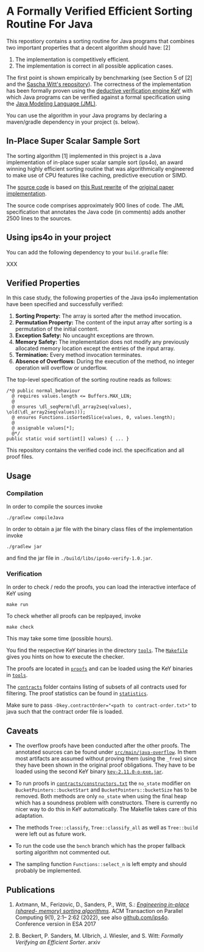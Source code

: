 # A Formally Verified Efficient Sorting Routine For Java

This repostiory contains a sorting routine for Java programs that
combines two important properties that a decent algorithm should have: [2]
1. The implementation is competitively efficient.
2. The implementation is correct in all possible application cases.

The first point is shown empirically by benchmarking (see Section 5 of
[2] and the [Sascha Witt's
repository](https://github.com/SaschaWitt/ips4o-java-benchmark)). The
correctness of the implementation has been formally proven using the
[deductive verification engine KeY](https://www.key-project.org) with
which Java programs can be verified against a formal specification
using the [Java Modeling Language
(JML)](https://www.cs.ucf.edu/~leavens/JML/index.shtml).

You can use the algorithm in your Java programs by declaring a
maven/gradle dependency in your project (s. below).

## In-Place Super Scalar Sample Sort

The sorting algorithm [1] implemented in this project is a Java
implementation of in-place super scalar sample sort (ips4o), an award
winning highly efficient sorting routine that was algorithmically
engineered to make use of CPU features like caching, predictive
execution or SIMD.

The [source code](src/main/java) is based on [this Rust
rewrite](https://github.com/jwiesler/ips4o) of the [original paper
implementation](https://github.com/ips4o/ips4o).

The source code comprises approximately 900 lines of code. The JML
specification that annotates the Java code (in comments) adds another
2500 lines to the sources.

## Using ips4o in your project

You can add the following dependency to your `build.gradle` file:

XXX

## Verified Properties

In this case study, the following properties of the Java ips4o implementation
have been specified and successfully verified:
1. **Sorting Property:** The array is sorted after the method invocation.
2. **Permutation Property:** The content of the input array after sorting is a permutation of the initial content.
3. **Exception Safety:** No uncaught exceptions are thrown.
4. **Memory Safety:** The implementation does not modify any previously allocated memory location except the entries of the input array.
5. **Termination:** Every method invocation terminates.
6. **Absence of Overflows:** During the execution of the method, no integer operation will overflow or underflow.

The top-level specification of the sorting routine reads as follows:
```
/*@ public normal_behaviour
  @ requires values.length <= Buffers.MAX_LEN;
  @
  @ ensures \dl_seqPerm(\dl_array2seq(values), \old(\dl_array2seq(values)));
  @ ensures Functions.isSortedSlice(values, 0, values.length);
  @
  @ assignable values[*];
  @*/
public static void sort(int[] values) { ... }
```

This repository contains the verified code incl. the specification and all proof files.

## Usage

### Compilation

In order to compile the sources invoke
```
./gradlew compileJava
```

In order to obtain a jar file with the binary class files of the implementation invoke
```
./gradlew jar
```
and find the jar file in `./build/libs/ips4o-verify-1.0.jar`.

### Verification

In order to check / redo the proofs, you can load the interactive interface of KeY using
```
make run
```

To check whether all proofs can be replpayed, invoke
```
make check
```
This may take some time (possible hours).

You find the respective KeY binaries in the directory
[`tools`](tools). The [`Makefile`](Makefile) gives you hints on how to
execute the checker.

The proofs are located in [`proofs`](proofs) and can be loaded using
the KeY binaries in [`tools`](tools).

The [`contracts`](contracts) folder contains listing of subsets of all
contracts used for filtering.  The proof statistics can be found in
[`statistics`](statistics).


Make sure to pass `-Dkey.contractOrder="<path to contract-order.txt>"`
to java such that the contract order file is loaded.

## Caveats

* The overflow proofs have been conducted after the other proofs. The
  annotated sources can be found under
  [`src/main/java-overflow`](src/main/java-overflow). In them most
  artifacts are assumed without proving them (using the `_free`) since
  they have been shown in the original proof obligations.  They have
  to be loaded using the second KeY binary
  [`key-2.11.0-o-exe.jar`](tools/key-2.11.0-o-exe.jar).
  
* To run proofs in
  [`contracts/constructors.txt`](contracts/constructors.txt) the
  `no_state` modifier on `BucketPointers::bucketStart` and
  `BucketPointers::bucketSize` has to be removed. Both methods are
  only `no_state` when using the final heap which has a soundness
  problem with constructors. There is currently no nicer way to do
  this in KeY automatically. The Makefile takes care of this
  adaptation.

* The methods `Tree::classify`, `Tree::classify_all` as well as `Tree::build` were left out as future work.

* To run the code use the `bench` branch which has the proper fallback sorting algorithm not commented out.

* The sampling function `Functions::select_n` is left empty and should probably be implemented.

## Publications

1. Axtmann, M., Ferizovic, D., Sanders, P., Witt, S.: [*Engineering
in-place (shared- memory) sorting
algorithms*](https://dl.acm.org/doi/full/10.1145/3505286). ACM
Transaction on Parallel Computing 9(1), 2:1– 2:62 (2022), see also
[github.com/ips4o](https://github.com/ips4o). Conference version in
ESA 2017

2. B. Beckert, P. Sanders, M. Ulbrich, J. Wiesler, and S. Witt:
   *Formally Verifying an Efficient Sorter*. arxiv
